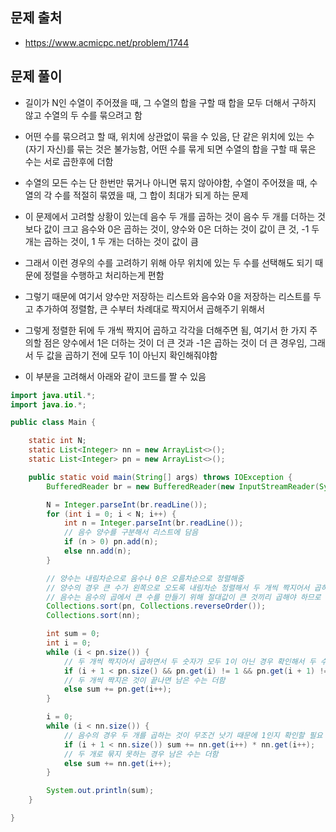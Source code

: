 ## 문제 출처
- https://www.acmicpc.net/problem/1744

## 문제 풀이
- 길이가 N인 수열이 주어졌을 때, 그 수열의 합을 구할 때 합을 모두 더해서 구하지 않고 수열의 두 수를 묶으려고 함

- 어떤 수를 묶으려고 할 때, 위치에 상관없이 묶을 수 있음, 단 같은 위치에 있는 수(자기 자신)를 묶는 것은 불가능함, 어떤 수를 묶게 되면 수열의 합을 구할 때 묶은 수는 서로 곱한후에 더함

- 수열의 모든 수는 단 한번만 묶거나 아니면 묶지 않아야함, 수열이 주어졌을 때, 수열의 각 수를 적절히 묶였을 때, 그 합이 최대가 되게 하는 문제

- 이 문제에서 고려할 상황이 있는데 음수 두 개를 곱하는 것이 음수 두 개를 더하는 것보다 값이 크고 음수와 0은 곱하는 것이, 양수와 0은 더하는 것이 값이 큰 것, -1 두개는 곱하는 것이, 1 두 개는 더하는 것이 값이 큼

- 그래서 이런 경우의 수를 고려하기 위해 아무 위치에 있는 두 수를 선택해도 되기 때문에 정렬을 수행하고 처리하는게 편함

- 그렇기 때문에 여기서 양수만 저장하는 리스트와 음수와 0을 저장하는 리스트를 두고 추가하여 정렬함, 큰 수부터 차례대로 짝지어서 곱해주기 위해서

- 그렇게 정렬한 뒤에 두 개씩 짝지어 곱하고 각각을 더해주면 됨, 여기서 한 가지 주의할 점은 양수에서 1은 더하는 것이 더 큰 것과 -1은 곱하는 것이 더 큰 경우임, 그래서 두 값을 곱하기 전에 모두 1이 아닌지 확인해줘야함

- 이 부분을 고려해서 아래와 같이 코드를 짤 수 있음

```java
import java.util.*;
import java.io.*;

public class Main {

    static int N;
    static List<Integer> nn = new ArrayList<>();
    static List<Integer> pn = new ArrayList<>();

    public static void main(String[] args) throws IOException {
        BufferedReader br = new BufferedReader(new InputStreamReader(System.in));

        N = Integer.parseInt(br.readLine());
        for (int i = 0; i < N; i++) {
            int n = Integer.parseInt(br.readLine());
            // 음수 양수를 구분해서 리스트에 담음
            if (n > 0) pn.add(n);
            else nn.add(n);
        }

        // 양수는 내림차순으로 음수나 0은 오름차순으로 정렬해줌
        // 양수의 경우 큰 수가 왼쪽으로 오도록 내림차순 정렬해서 두 개씩 짝지어서 곱하고
        // 음수는 음수의 곱에서 큰 수를 만들기 위해 절대값이 큰 것끼리 곱해야 하므로 오름차순 정렬을 해서 절대값이 크도록 정렬함
        Collections.sort(pn, Collections.reverseOrder());
        Collections.sort(nn);

        int sum = 0;
        int i = 0;
        while (i < pn.size()) {
            // 두 개씩 짝지어서 곱하면서 두 숫자가 모두 1이 아닌 경우 확인해서 두 수를 곱함
            if (i + 1 < pn.size() && pn.get(i) != 1 && pn.get(i + 1) != 1) sum += pn.get(i++) * pn.get(i++);
            // 두 개씩 짝지은 것이 끝나면 남은 수는 더함
            else sum += pn.get(i++);
        }

        i = 0;
        while (i < nn.size()) {
            // 음수의 경우 두 개를 곱하는 것이 무조건 낫기 때문에 1인지 확인할 필요 없이 곱셈을 진행함
            if (i + 1 < nn.size()) sum += nn.get(i++) * nn.get(i++);
            // 두 개로 묶지 못하는 경우 남은 수는 더함
            else sum += nn.get(i++);
        }

        System.out.println(sum);
    }

}
```